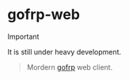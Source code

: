 # gofrp-web

> [!IMPORTANT]
> It is still under heavy development.

> Mordern [gofrp](https://github.com/fatedier/frp) web client.
